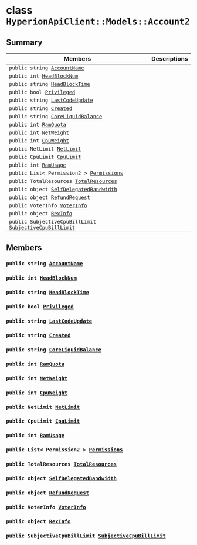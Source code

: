 # class `HyperionApiClient::Models::Account2` 

## Summary

 Members                        | Descriptions                                
--------------------------------|---------------------------------------------
`public string `[`AccountName`](#class_hyperion_api_client_1_1_models_1_1_account2_1a635084e524fbb2366267e7f5ddc82780) | 
`public int `[`HeadBlockNum`](#class_hyperion_api_client_1_1_models_1_1_account2_1ae61ad45234cb8dcc35ff8a31433ed5ac) | 
`public string `[`HeadBlockTime`](#class_hyperion_api_client_1_1_models_1_1_account2_1a26d6b0b999bfc52a7ea1d2269de7deba) | 
`public bool `[`Privileged`](#class_hyperion_api_client_1_1_models_1_1_account2_1a03796981b164fcad7024cfedb144e377) | 
`public string `[`LastCodeUpdate`](#class_hyperion_api_client_1_1_models_1_1_account2_1afb86da226e41de7294730e30f6228008) | 
`public string `[`Created`](#class_hyperion_api_client_1_1_models_1_1_account2_1aac5ade3ed179e571581e042300662b32) | 
`public string `[`CoreLiquidBalance`](#class_hyperion_api_client_1_1_models_1_1_account2_1abf85a84c59a5cf9ef35189882d659be8) | 
`public int `[`RamQuota`](#class_hyperion_api_client_1_1_models_1_1_account2_1aa1fe19ba0030723a5fda0dc7f2de5448) | 
`public int `[`NetWeight`](#class_hyperion_api_client_1_1_models_1_1_account2_1a2800cefa44c5cfe323bb4a8de509fc7c) | 
`public int `[`CpuWeight`](#class_hyperion_api_client_1_1_models_1_1_account2_1aba4e399620c429c6679b7e6c72771a4a) | 
`public NetLimit `[`NetLimit`](#class_hyperion_api_client_1_1_models_1_1_account2_1ae2c64ed444eac284c26080abbec188c4) | 
`public CpuLimit `[`CpuLimit`](#class_hyperion_api_client_1_1_models_1_1_account2_1af602f3cb6504ea9119f39abeb97c55d9) | 
`public int `[`RamUsage`](#class_hyperion_api_client_1_1_models_1_1_account2_1a19ab438f8f4bd685597db98ba874d794) | 
`public List< Permission2 > `[`Permissions`](#class_hyperion_api_client_1_1_models_1_1_account2_1a60230506b7ff3655cc9d367c727f627b) | 
`public TotalResources `[`TotalResources`](#class_hyperion_api_client_1_1_models_1_1_account2_1ae17043cf9117f1f57b518503e494ee17) | 
`public object `[`SelfDelegatedBandwidth`](#class_hyperion_api_client_1_1_models_1_1_account2_1a8b5ad16d10efff2e21a1062559fe23f8) | 
`public object `[`RefundRequest`](#class_hyperion_api_client_1_1_models_1_1_account2_1ac7b8c6b990f043231c4b641e1c7919f9) | 
`public VoterInfo `[`VoterInfo`](#class_hyperion_api_client_1_1_models_1_1_account2_1a7d25b04cb528b0664c2942596e32fa12) | 
`public object `[`RexInfo`](#class_hyperion_api_client_1_1_models_1_1_account2_1ac0e2e6e8e04ca703120929926fe36304) | 
`public SubjectiveCpuBillLimit `[`SubjectiveCpuBillLimit`](#class_hyperion_api_client_1_1_models_1_1_account2_1a4df633617c0f987a81678981e090a922) | 

## Members

### `public string `[`AccountName`](#class_hyperion_api_client_1_1_models_1_1_account2_1a635084e524fbb2366267e7f5ddc82780) 

### `public int `[`HeadBlockNum`](#class_hyperion_api_client_1_1_models_1_1_account2_1ae61ad45234cb8dcc35ff8a31433ed5ac) 

### `public string `[`HeadBlockTime`](#class_hyperion_api_client_1_1_models_1_1_account2_1a26d6b0b999bfc52a7ea1d2269de7deba) 

### `public bool `[`Privileged`](#class_hyperion_api_client_1_1_models_1_1_account2_1a03796981b164fcad7024cfedb144e377) 

### `public string `[`LastCodeUpdate`](#class_hyperion_api_client_1_1_models_1_1_account2_1afb86da226e41de7294730e30f6228008) 

### `public string `[`Created`](#class_hyperion_api_client_1_1_models_1_1_account2_1aac5ade3ed179e571581e042300662b32) 

### `public string `[`CoreLiquidBalance`](#class_hyperion_api_client_1_1_models_1_1_account2_1abf85a84c59a5cf9ef35189882d659be8) 

### `public int `[`RamQuota`](#class_hyperion_api_client_1_1_models_1_1_account2_1aa1fe19ba0030723a5fda0dc7f2de5448) 

### `public int `[`NetWeight`](#class_hyperion_api_client_1_1_models_1_1_account2_1a2800cefa44c5cfe323bb4a8de509fc7c) 

### `public int `[`CpuWeight`](#class_hyperion_api_client_1_1_models_1_1_account2_1aba4e399620c429c6679b7e6c72771a4a) 

### `public NetLimit `[`NetLimit`](#class_hyperion_api_client_1_1_models_1_1_account2_1ae2c64ed444eac284c26080abbec188c4) 

### `public CpuLimit `[`CpuLimit`](#class_hyperion_api_client_1_1_models_1_1_account2_1af602f3cb6504ea9119f39abeb97c55d9) 

### `public int `[`RamUsage`](#class_hyperion_api_client_1_1_models_1_1_account2_1a19ab438f8f4bd685597db98ba874d794) 

### `public List< Permission2 > `[`Permissions`](#class_hyperion_api_client_1_1_models_1_1_account2_1a60230506b7ff3655cc9d367c727f627b) 

### `public TotalResources `[`TotalResources`](#class_hyperion_api_client_1_1_models_1_1_account2_1ae17043cf9117f1f57b518503e494ee17) 

### `public object `[`SelfDelegatedBandwidth`](#class_hyperion_api_client_1_1_models_1_1_account2_1a8b5ad16d10efff2e21a1062559fe23f8) 

### `public object `[`RefundRequest`](#class_hyperion_api_client_1_1_models_1_1_account2_1ac7b8c6b990f043231c4b641e1c7919f9) 

### `public VoterInfo `[`VoterInfo`](#class_hyperion_api_client_1_1_models_1_1_account2_1a7d25b04cb528b0664c2942596e32fa12) 

### `public object `[`RexInfo`](#class_hyperion_api_client_1_1_models_1_1_account2_1ac0e2e6e8e04ca703120929926fe36304) 

### `public SubjectiveCpuBillLimit `[`SubjectiveCpuBillLimit`](#class_hyperion_api_client_1_1_models_1_1_account2_1a4df633617c0f987a81678981e090a922) 

